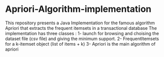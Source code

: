 # Apriori-Algorithm-implementation
This repository presents a Java Implementation for the famous algorithm Apriori that extracts the frequent itemsets in a transactional database
The implementation has three classes :
  1- launch for browsing and choising the dataset file (csv file) and giving the minimum support.
  2- FrequentItemsets for a k-itemset object (list of items + k)
  3- Apriori is the main algorithm of apriori
